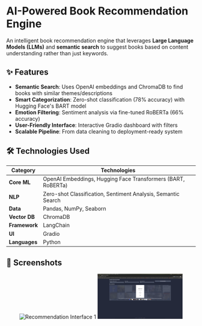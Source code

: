 # AI-Powered Book Recommendation Engine

An intelligent book recommendation engine that leverages **Large Language Models (LLMs)** and **semantic search** to suggest books based on content understanding rather than just keywords.

## ✨ Features

- **Semantic Search**: Uses OpenAI embeddings and ChromaDB to find books with similar themes/descriptions
- **Smart Categorization**: Zero-shot classification (78% accuracy) with Hugging Face's BART model
- **Emotion Filtering**: Sentiment analysis via fine-tuned RoBERTa (66% accuracy)
- **User-Friendly Interface**: Interactive Gradio dashboard with filters
- **Scalable Pipeline**: From data cleaning to deployment-ready system

## 🛠️ Technologies Used

| Category       | Technologies |
|----------------|-------------|
| **Core ML**    | OpenAI Embeddings, Hugging Face Transformers (BART, RoBERTa) |
| **NLP**        | Zero-shot Classification, Sentiment Analysis, Semantic Search |
| **Data**       | Pandas, NumPy, Seaborn |
| **Vector DB**  | ChromaDB |
| **Framework**  | LangChain |
| **UI**         | Gradio |
| **Languages**  | Python |

## 📸 Screenshots

<div align="center">
  <img src="1.png" alt="Recommendation Interface 1" width="45%">
  <img src="2.png" alt="Recommendation Interface 2" width="45%">
</div>

